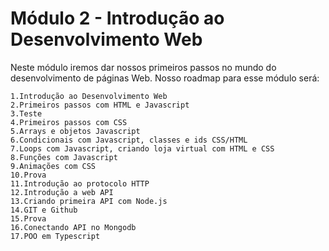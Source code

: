 # Módulo 2 - Introdução ao Desenvolvimento Web
Neste módulo iremos dar nossos primeiros passos no mundo do desenvolvimento de páginas Web. Nosso roadmap para esse módulo será:

    1.Introdução ao Desenvolvimento Web
    2.Primeiros passos com HTML e Javascript
    3.Teste
    4.Primeiros passos com CSS
    5.Arrays e objetos Javascript
    6.Condicionais com Javascript, classes e ids CSS/HTML
    7.Loops com Javascript, criando loja virtual com HTML e CSS
    8.Funções com Javascript
    9.Animações com CSS
    10.Prova
    11.Introdução ao protocolo HTTP
    12.Introdução a web API
    13.Criando primeira API com Node.js
    14.GIT e Github
    15.Prova
    16.Conectando API no Mongodb
    17.POO em Typescript